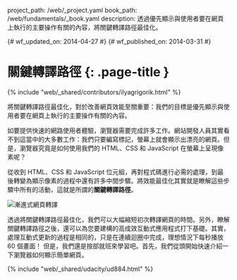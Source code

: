 project_path: /web/_project.yaml
book_path: /web/fundamentals/_book.yaml
description: 透過優先顯示與使用者要在網頁上執行的主要操作有關的內容，將關鍵轉譯路徑最佳化。

{# wf_updated_on: 2014-04-27 #}
{# wf_published_on: 2014-03-31 #}

# 關鍵轉譯路徑 {: .page-title }

{% include "web/_shared/contributors/ilyagrigorik.html" %}


將關鍵轉譯路徑最佳化，對於改善網頁效能至關重要：我們的目標是優先顯示與使用者要在網頁上執行的主要操作有關的內容。

如要提供快速的網路使用者體驗，瀏覽器需要完成許多工作。網站開發人員其實看不到這當中的大多數工作：我們只要編寫標記，螢幕上就會顯示出漂亮的網頁。但是，瀏覽器究竟是如何使用我們的 HTML、CSS 和 JavaScript 在螢幕上呈現像素呢？

從收到 HTML、CSS 和 JavaScript 位元組，再對程式碼進行必需的處理，到最後轉變為顯示像素的過程中還有許多中間步驟。將效能最佳化其實就是瞭解這些步驟中所有的活動，這就是所謂的**關鍵轉譯路徑**。

<img src="images/progressive-rendering.png" class="center" alt="漸進式網頁轉譯">

透過將關鍵轉譯路徑最佳化，我們可以大幅縮短初次轉譯網頁的時間。另外，瞭解關鍵轉譯路徑之後，還可以為您要建構的高成效互動式應用程式打下基礎。其實，處理互動式更新的過程是相同的，只是在連續迴圈中完成，理想情況下每秒播放 60 個畫面！ 但是，我們還是按部就班來學習吧。首先，我們從頭開始快速介紹一下瀏覽器如何顯示簡單網頁。


{% include "web/_shared/udacity/ud884.html" %}




